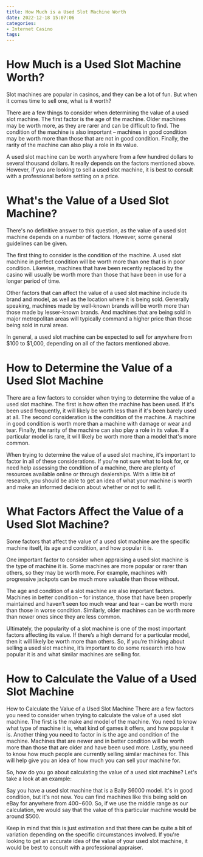 ```yaml
---
title: How Much is a Used Slot Machine Worth
date: 2022-12-18 15:07:06
categories:
- Internet Casino
tags:
---
```



#  How Much is a Used Slot Machine Worth?

Slot machines are popular in casinos, and they can be a lot of fun. But when it comes time to sell one, what is it worth?

There are a few things to consider when determining the value of a used slot machine. The first factor is the age of the machine. Older machines may be worth more, as they are rarer and can be difficult to find. The condition of the machine is also important – machines in good condition may be worth more than those that are not in good condition. Finally, the rarity of the machine can also play a role in its value.

A used slot machine can be worth anywhere from a few hundred dollars to several thousand dollars. It really depends on the factors mentioned above. However, if you are looking to sell a used slot machine, it is best to consult with a professional before settling on a price.

#  What's the Value of a Used Slot Machine?

There's no definitive answer to this question, as the value of a used slot machine depends on a number of factors. However, some general guidelines can be given.

The first thing to consider is the condition of the machine. A used slot machine in perfect condition will be worth more than one that is in poor condition. Likewise, machines that have been recently replaced by the casino will usually be worth more than those that have been in use for a longer period of time.

Other factors that can affect the value of a used slot machine include its brand and model, as well as the location where it is being sold. Generally speaking, machines made by well-known brands will be worth more than those made by lesser-known brands. And machines that are being sold in major metropolitan areas will typically command a higher price than those being sold in rural areas.

In general, a used slot machine can be expected to sell for anywhere from $100 to $1,000, depending on all of the factors mentioned above.

#  How to Determine the Value of a Used Slot Machine

There are a few factors to consider when trying to determine the value of a used slot machine. The first is how often the machine has been used. If it's been used frequently, it will likely be worth less than if it's been barely used at all. The second consideration is the condition of the machine. A machine in good condition is worth more than a machine with damage or wear and tear. Finally, the rarity of the machine can also play a role in its value. If a particular model is rare, it will likely be worth more than a model that's more common.

When trying to determine the value of a used slot machine, it's important to factor in all of these considerations. If you're not sure what to look for, or need help assessing the condition of a machine, there are plenty of resources available online or through dealerships. With a little bit of research, you should be able to get an idea of what your machine is worth and make an informed decision about whether or not to sell it.

#  What Factors Affect the Value of a Used Slot Machine?

Some factors that affect the value of a used slot machine are the specific machine itself, its age and condition, and how popular it is.

One important factor to consider when appraising a used slot machine is the type of machine it is. Some machines are more popular or rarer than others, so they may be worth more. For example, machines with progressive jackpots can be much more valuable than those without.

The age and condition of a slot machine are also important factors. Machines in better condition – for instance, those that have been properly maintained and haven’t seen too much wear and tear – can be worth more than those in worse condition. Similarly, older machines can be worth more than newer ones since they are less common.

Ultimately, the popularity of a slot machine is one of the most important factors affecting its value. If there’s a high demand for a particular model, then it will likely be worth more than others. So, if you’re thinking about selling a used slot machine, it’s important to do some research into how popular it is and what similar machines are selling for.

#  How to Calculate the Value of a Used Slot Machine

How to Calculate the Value of a Used Slot Machine
There are a few factors you need to consider when trying to calculate the value of a used slot machine. 
The first is the make and model of the machine. You need to know what type of machine it is, what kind of games it offers, and how popular it is.
Another thing you need to factor in is the age and condition of the machine. Machines that are newer and in better condition will be worth more than those that are older and have been used more.
Lastly, you need to know how much people are currently selling similar machines for. This will help give you an idea of how much you can sell your machine for.

So, how do you go about calculating the value of a used slot machine? Let's take a look at an example:

Say you have a used slot machine that is a Bally S6000 model. It's in good condition, but it's not new. You can find machines like this being sold on eBay for anywhere from $400-$600. So, if we use the middle range as our calculation, we would say that the value of this particular machine would be around $500.

Keep in mind that this is just estimation and that there can be quite a bit of variation depending on the specific circumstances involved. If you're looking to get an accurate idea of the value of your used slot machine, it would be best to consult with a professional appraiser.